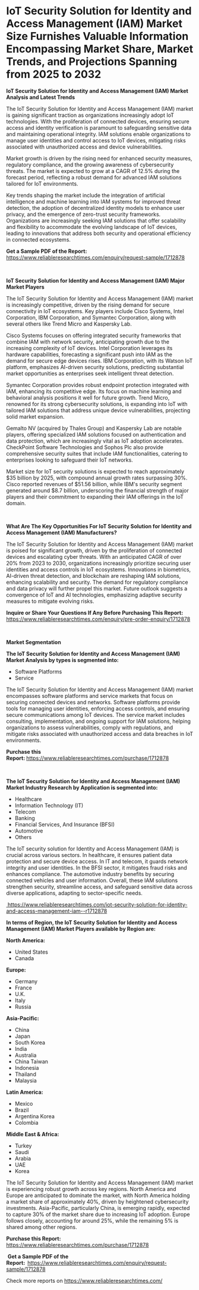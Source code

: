 <p><h1>IoT Security Solution for Identity and Access Management (IAM) Market Size Furnishes Valuable Information Encompassing Market Share, Market Trends, and Projections Spanning from 2025 to 2032</h1></p><p><strong>IoT Security Solution for Identity and Access Management (IAM) Market Analysis and Latest Trends</strong></p>
<p><p>The IoT Security Solution for Identity and Access Management (IAM) market is gaining significant traction as organizations increasingly adopt IoT technologies. With the proliferation of connected devices, ensuring secure access and identity verification is paramount to safeguarding sensitive data and maintaining operational integrity. IAM solutions enable organizations to manage user identities and control access to IoT devices, mitigating risks associated with unauthorized access and device vulnerabilities.</p><p>Market growth is driven by the rising need for enhanced security measures, regulatory compliance, and the growing awareness of cybersecurity threats. The market is expected to grow at a CAGR of 12.5% during the forecast period, reflecting a robust demand for advanced IAM solutions tailored for IoT environments. </p><p>Key trends shaping the market include the integration of artificial intelligence and machine learning into IAM systems for improved threat detection, the adoption of decentralized identity models to enhance user privacy, and the emergence of zero-trust security frameworks. Organizations are increasingly seeking IAM solutions that offer scalability and flexibility to accommodate the evolving landscape of IoT devices, leading to innovations that address both security and operational efficiency in connected ecosystems.</p></p>
<p><strong>Get a Sample PDF of the Report:&nbsp;</strong> <a href="https://www.reliableresearchtimes.com/enquiry/request-sample/1712878?utm_campaign=3316&utm_medium=2&utm_source=Github&utm_content=ia&utm_term=28032025&utm_id=iot-security-solution-for-identity-and-access-management-iam">https://www.reliableresearchtimes.com/enquiry/request-sample/1712878</a></p>
<p>&nbsp;</p>
<p><strong>IoT Security Solution for Identity and Access Management (IAM) Major Market Players</strong></p>
<p><p>The IoT Security Solution for Identity and Access Management (IAM) market is increasingly competitive, driven by the rising demand for secure connectivity in IoT ecosystems. Key players include Cisco Systems, Intel Corporation, IBM Corporation, and Symantec Corporation, along with several others like Trend Micro and Kaspersky Lab.</p><p>Cisco Systems focuses on offering integrated security frameworks that combine IAM with network security, anticipating growth due to the increasing complexity of IoT devices. Intel Corporation leverages its hardware capabilities, forecasting a significant push into IAM as the demand for secure edge devices rises. IBM Corporation, with its Watson IoT platform, emphasizes AI-driven security solutions, predicting substantial market opportunities as enterprises seek intelligent threat detection.</p><p>Symantec Corporation provides robust endpoint protection integrated with IAM, enhancing its competitive edge. Its focus on machine learning and behavioral analysis positions it well for future growth. Trend Micro, renowned for its strong cybersecurity solutions, is expanding into IoT with tailored IAM solutions that address unique device vulnerabilities, projecting solid market expansion.</p><p>Gemalto NV (acquired by Thales Group) and Kaspersky Lab are notable players, offering specialized IAM solutions focused on authentication and data protection, which are increasingly vital as IoT adoption accelerates. CheckPoint Software Technologies and Sophos Plc also provide comprehensive security suites that include IAM functionalities, catering to enterprises looking to safeguard their IoT networks.</p><p>Market size for IoT security solutions is expected to reach approximately $35 billion by 2025, with compound annual growth rates surpassing 30%. Cisco reported revenues of $51.56 billion, while IBM's security segment generated around $8.7 billion, underscoring the financial strength of major players and their commitment to expanding their IAM offerings in the IoT domain.</p></p>
<p>&nbsp;</p>
<p><strong>What Are The Key Opportunities For IoT Security Solution for Identity and Access Management (IAM) Manufacturers?</strong></p>
<p><p>The IoT Security Solution for Identity and Access Management (IAM) market is poised for significant growth, driven by the proliferation of connected devices and escalating cyber threats. With an anticipated CAGR of over 20% from 2023 to 2030, organizations increasingly prioritize securing user identities and access controls in IoT ecosystems. Innovations in biometrics, AI-driven threat detection, and blockchain are reshaping IAM solutions, enhancing scalability and security. The demand for regulatory compliance and data privacy will further propel this market. Future outlook suggests a convergence of IoT and AI technologies, emphasizing adaptive security measures to mitigate evolving risks.</p></p>
<p><strong>Inquire or Share Your Questions If Any Before Purchasing This Report:</strong> <a href="https://www.reliableresearchtimes.com/enquiry/pre-order-enquiry/1712878?utm_campaign=3316&utm_medium=2&utm_source=Github&utm_content=ia&utm_term=28032025&utm_id=iot-security-solution-for-identity-and-access-management-iam">https://www.reliableresearchtimes.com/enquiry/pre-order-enquiry/1712878</a></p>
<p>&nbsp;</p>
<p><strong>Market Segmentation</strong></p>
<p><strong>The IoT Security Solution for Identity and Access Management (IAM) Market Analysis by types is segmented into:</strong></p>
<p><ul><li>Software Platforms</li><li>Service</li></ul></p>
<p><p>The IoT Security Solution for Identity and Access Management (IAM) market encompasses software platforms and service markets that focus on securing connected devices and networks. Software platforms provide tools for managing user identities, enforcing access controls, and ensuring secure communications among IoT devices. The service market includes consulting, implementation, and ongoing support for IAM solutions, helping organizations to assess vulnerabilities, comply with regulations, and mitigate risks associated with unauthorized access and data breaches in IoT environments.</p></p>
<p><strong>Purchase this Report:&nbsp;</strong><a href="https://www.reliableresearchtimes.com/purchase/1712878?utm_campaign=3316&utm_medium=2&utm_source=Github&utm_content=ia&utm_term=28032025&utm_id=iot-security-solution-for-identity-and-access-management-iam">https://www.reliableresearchtimes.com/purchase/1712878</a></p>
<p>&nbsp;</p>
<p><strong>The IoT Security Solution for Identity and Access Management (IAM) Market Industry Research by Application is segmented into:</strong></p>
<p><ul><li>Healthcare</li><li>Information Technology (IT)</li><li>Telecom</li><li>Banking</li><li>Financial Services, And Insurance (BFSI)</li><li>Automotive</li><li>Others</li></ul></p>
<p><p>The IoT security solution for Identity and Access Management (IAM) is crucial across various sectors. In healthcare, it ensures patient data protection and secure device access. In IT and telecom, it guards network integrity and user identities. In the BFSI sector, it mitigates fraud risks and enhances compliance. The automotive industry benefits by securing connected vehicles and user information. Overall, these IAM solutions strengthen security, streamline access, and safeguard sensitive data across diverse applications, adapting to sector-specific needs.</p></p>
<p><a href="https://www.reliableresearchtimes.com/iot-security-solution-for-identity-and-access-management-iam--r1712878?utm_campaign=3316&utm_medium=2&utm_source=Github&utm_content=ia&utm_term=28032025&utm_id=iot-security-solution-for-identity-and-access-management-iam">&nbsp;https://www.reliableresearchtimes.com/iot-security-solution-for-identity-and-access-management-iam--r1712878</a></p>
<p><strong>In terms of Region, the IoT Security Solution for Identity and Access Management (IAM) Market Players available by Region are:</strong></p>
<p>
    <p> <strong> North America: </strong>
        <ul>
            <li>United States</li>
            <li>Canada</li>
        </ul>
        </p> 
    <p> <strong> Europe: </strong>
        <ul>
            <li>Germany</li>
            <li>France</li>
            <li>U.K.</li>
            <li>Italy</li>
            <li>Russia</li>
        </ul>
        </p> 
    <p> <strong> Asia-Pacific: </strong>
        <ul>
            <li>China</li>
            <li>Japan</li>
            <li>South Korea</li>
            <li>India</li>
            <li>Australia</li>
            <li>China Taiwan</li>
            <li>Indonesia</li>
            <li>Thailand</li>
            <li>Malaysia</li>
        </ul>
        </p> 
    <p> <strong> Latin America: </strong>
        <ul>
            <li>Mexico</li>
            <li>Brazil</li>
            <li>Argentina Korea</li>
            <li>Colombia</li>
        </ul>
        </p> 
    <p> <strong> Middle East & Africa: </strong>
        <ul>
            <li>Turkey</li>
            <li>Saudi</li>
            <li>Arabia</li>
            <li>UAE</li>
            <li>Korea</li>
        </ul>
    </p>
    </p>
<p><p>The IoT Security Solution for Identity and Access Management (IAM) market is experiencing robust growth across key regions. North America and Europe are anticipated to dominate the market, with North America holding a market share of approximately 40%, driven by heightened cybersecurity investments. Asia-Pacific, particularly China, is emerging rapidly, expected to capture 30% of the market share due to increasing IoT adoption. Europe follows closely, accounting for around 25%, while the remaining 5% is shared among other regions.</p></p>
<p><strong>Purchase this Report: </strong><a href="https://www.reliableresearchtimes.com/purchase/1712878?utm_campaign=3316&utm_medium=2&utm_source=Github&utm_content=ia&utm_term=28032025&utm_id=iot-security-solution-for-identity-and-access-management-iam">https://www.reliableresearchtimes.com/purchase/1712878</a></p>
<p>&nbsp;<strong>Get a Sample PDF of the Report:&nbsp;&nbsp;</strong><a href="https://www.reliableresearchtimes.com/enquiry/request-sample/1712878?utm_campaign=3316&utm_medium=2&utm_source=Github&utm_content=ia&utm_term=28032025&utm_id=iot-security-solution-for-identity-and-access-management-iam">https://www.reliableresearchtimes.com/enquiry/request-sample/1712878</a></p>
<p><strong></strong></p>
<p>Check more reports on <a href="https://www.reliableresearchtimes.com/?utm_campaign=3316&utm_medium=2&utm_source=Github&utm_content=ia&utm_term=28032025&utm_id=iot-security-solution-for-identity-and-access-management-iam">https://www.reliableresearchtimes.com/</a></p>